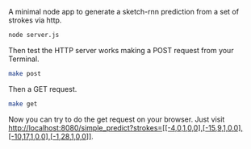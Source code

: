 A minimal node app to generate a sketch-rnn prediction from a set of strokes via http.

```bash
node server.js
```

Then test the HTTP server works making a POST request from your Terminal.

```bash
make post
```

Then a GET request.

```bash
make get
```

Now you can try to do the get request on your browser. Just visit <http://localhost:8080/simple_predict?strokes=[[-4,0,1,0,0],[-15,9,1,0,0],[-10,17,1,0,0],[-1,28,1,0,0]]>.